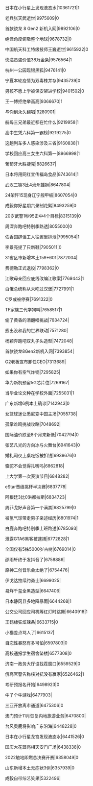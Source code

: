 日本在小行星上发现液态水|10361721|1

老兵张天武逝世|9975609|0

首款骁龙 8 Gen2 新机入网|9892106|0

绝佳角度俯瞰整个地球|9678732|0

中国航天科工特级技师王巍逝世|9615922|0

快递员盗价值38万金条|9576564|1

杭州一公园现银黑狐|9476141|0

宁夏本轮疫情为双毒株并存|9435739|0

男孩不愿上学被保安架进学校|9401502|0

王一博拒绝举高高|9366670|1

与你到永久翻唱|9280901|

航母三兄弟最近都在忙什么|9219958|1

高中生凭六科第一霸榜|9219275|0

这趟列车多人感染涉及三省|9160838|1

学校回应高三女生六科第一|8966998|1

葡萄牙大胜捷克|8826637|

日本将用网红宣传福岛食品|8743614|1

武汉三镇3比4沧州雄狮|8647804|

24架歼15现身辽宁舰甲板|8607054|0

成毅你好星期六录制花絮|8493259|0

20岁武警1秒95击中4个目标|8315139|0

周深奔跑吧特别季路透|8055000|0

佐香园辟谣工人往酱里排泄|7995054|1

李景亮提了只新鞋|7905011|0

31省区市新增本土159+601|7872004|

费德勒正式退役|7798362|0

江歌母亲回应底线改编江歌案|7769443|1

白俄总统称从未吃过汉堡|7727991|1

C罗或被停赛|7691322|0

TF家族三代学狗叫|7658517|1

偷了黄昏的酒翻唱挑战|7634724|

熊出没和我的世界联动|7571280|

杨颖奔跑吧双丸子头造型|7472048|

首款骁龙8Gen2新机入网|7393854|

G2老板宣布卸任CEO|7313689|

如果你有空气炸锅|7295825|

华为新机预留5G芯片位|7269167|

当毕业论文种在学校外面|7255031|1

广东新增6例本土确诊|7142943|0

女篮球迷让悉尼变中国主场|7055738|

孤掌难鸣挑战攻略|7048692|

国际油价跌至8个月来新低|7042794|0

张艺凡光的方向冰与火舞台|6941643|0

婚礼司仪上桌吃饭被扣钱|6939676|0

骆驼不会觉得扎嘴吗|6862818|

上大学第一次表演节目|6848282|

eStar晋级挑杯半决赛|6837778|

阿根廷3比0洪都拉斯|6834723|

周菲戈好声音第一个满票|6825799|0

被氢气球带走男子亲述经历|6801974|1

白鹿奔跑吧特别季上班路透|6785093|

泄露GTA6黑客被逮捕|6772828|1

全国仅有5株5000岁古树|6769014|0

邵雨轩终于发抖音了|6758886|

原神二创音乐会太绝了|6754476|

伊戈达拉续约勇士|6699025|

易烊千玺全黑造型|6647406|

日本静冈县多地降暴雨|6644268|1

公交公司回应司机等红灯时跳舞|6640918|1

王鹤棣狂炫辣条|6633715|0

小猫差点骂人了|6615137|

自恋性暴怒有多可怕|6597803|0

高校通报学生宿舍坠楼|6577308|0

济南一政务大厅设找茬窗口|6559529|0

俄高官警告称核对抗没有赢家|6526462|1

考研预报名开始|6498923|0

牛了个牛游戏|6477903|

三亚开放离市通道|6475306|0

澳门预计11月恢复内地旅游业务|6470800|

台风奥鹿将影响广东沿海|6448228|0

日本在小行星龙宫发现液态水|6441526|0

国庆大花篮亮相天安门广场|6438338|0

2022触地即燃总决赛开赛|6358049|0

山东新增本土无症状3例|6357939|0

成毅自带综艺笑果|5322496|

